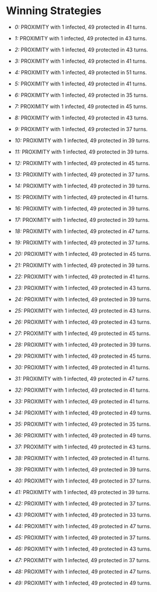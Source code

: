 # Winning Strategies

* _0:_ PROXIMITY with 1 infected, 49 protected in 41 turns.


* _1:_ PROXIMITY with 1 infected, 49 protected in 43 turns.


* _2:_ PROXIMITY with 1 infected, 49 protected in 43 turns.


* _3:_ PROXIMITY with 1 infected, 49 protected in 41 turns.


* _4:_ PROXIMITY with 1 infected, 49 protected in 51 turns.


* _5:_ PROXIMITY with 1 infected, 49 protected in 41 turns.


* _6:_ PROXIMITY with 1 infected, 49 protected in 35 turns.


* _7:_ PROXIMITY with 1 infected, 49 protected in 45 turns.


* _8:_ PROXIMITY with 1 infected, 49 protected in 43 turns.


* _9:_ PROXIMITY with 1 infected, 49 protected in 37 turns.


* _10:_ PROXIMITY with 1 infected, 49 protected in 39 turns.


* _11:_ PROXIMITY with 1 infected, 49 protected in 39 turns.


* _12:_ PROXIMITY with 1 infected, 49 protected in 45 turns.


* _13:_ PROXIMITY with 1 infected, 49 protected in 37 turns.


* _14:_ PROXIMITY with 1 infected, 49 protected in 39 turns.


* _15:_ PROXIMITY with 1 infected, 49 protected in 41 turns.


* _16:_ PROXIMITY with 1 infected, 49 protected in 39 turns.


* _17:_ PROXIMITY with 1 infected, 49 protected in 39 turns.


* _18:_ PROXIMITY with 1 infected, 49 protected in 47 turns.


* _19:_ PROXIMITY with 1 infected, 49 protected in 37 turns.


* _20:_ PROXIMITY with 1 infected, 49 protected in 45 turns.


* _21:_ PROXIMITY with 1 infected, 49 protected in 39 turns.


* _22:_ PROXIMITY with 1 infected, 49 protected in 41 turns.


* _23:_ PROXIMITY with 1 infected, 49 protected in 43 turns.


* _24:_ PROXIMITY with 1 infected, 49 protected in 39 turns.


* _25:_ PROXIMITY with 1 infected, 49 protected in 43 turns.


* _26:_ PROXIMITY with 1 infected, 49 protected in 43 turns.


* _27:_ PROXIMITY with 1 infected, 49 protected in 45 turns.


* _28:_ PROXIMITY with 1 infected, 49 protected in 39 turns.


* _29:_ PROXIMITY with 1 infected, 49 protected in 45 turns.


* _30:_ PROXIMITY with 1 infected, 49 protected in 41 turns.


* _31:_ PROXIMITY with 1 infected, 49 protected in 47 turns.


* _32:_ PROXIMITY with 1 infected, 49 protected in 41 turns.


* _33:_ PROXIMITY with 1 infected, 49 protected in 41 turns.


* _34:_ PROXIMITY with 1 infected, 49 protected in 49 turns.


* _35:_ PROXIMITY with 1 infected, 49 protected in 35 turns.


* _36:_ PROXIMITY with 1 infected, 49 protected in 49 turns.


* _37:_ PROXIMITY with 1 infected, 49 protected in 43 turns.


* _38:_ PROXIMITY with 1 infected, 49 protected in 41 turns.


* _39:_ PROXIMITY with 1 infected, 49 protected in 39 turns.


* _40:_ PROXIMITY with 1 infected, 49 protected in 37 turns.


* _41:_ PROXIMITY with 1 infected, 49 protected in 39 turns.


* _42:_ PROXIMITY with 1 infected, 49 protected in 37 turns.


* _43:_ PROXIMITY with 1 infected, 49 protected in 33 turns.


* _44:_ PROXIMITY with 1 infected, 49 protected in 47 turns.


* _45:_ PROXIMITY with 1 infected, 49 protected in 37 turns.


* _46:_ PROXIMITY with 1 infected, 49 protected in 43 turns.


* _47:_ PROXIMITY with 1 infected, 49 protected in 37 turns.


* _48:_ PROXIMITY with 1 infected, 49 protected in 47 turns.


* _49:_ PROXIMITY with 1 infected, 49 protected in 49 turns.



